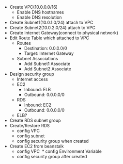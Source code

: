 * Create VPC(10.0.0.0/16)
  * Enable DNS hostnames
  * Enable DNS resolution
* Create Subnet1(10.0.1.0/24) attach to VPC
* Create Subnet2(10.0.2.0/24) attach to VPC
* Create Internet Gateway(connect to physical network)
* Edit Route Table which attached to VPC
  * Routes
    * Destination: 0.0.0.0/0
    * Target: Internet Gateway
  * Subnet Associations
    * Add Subnet1 Associate
    * Add Subnet2 Associate
* Design security group
  * Internet access
  * EC2
    * Inbound: ELB
    * Outbound: 0.0.0.0/0
  * RDS
    * Inbound: EC2
    * Outbound: 0.0.0.0/0
  * ELB?
* Create RDS subnet group
* Create/Restore RDS
  * config VPC
  * config subnet
  * config security group when created
* Create EC2 from beanstalk
  * config VPC
  * config Environment Variable
  * config security group after created
